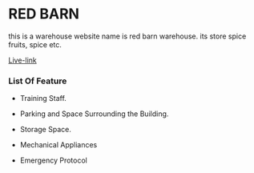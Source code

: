 # RED BARN

this is a warehouse website name is red barn warehouse. its store spice fruits, spice etc.

[Live-link](https://inentory-managment.web.app/)

### List Of Feature

- Training Staff.

- Parking and Space Surrounding the Building.

- Storage Space.

- Mechanical Appliances

- Emergency Protocol
